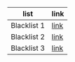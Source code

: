 | list | link |
| ------ | ------ |
|Blacklist 1| [link](https://raw.githubusercontent.com/bluefly000/urchin-shading/main/filters/ncaqBlacklist.txt) |
|Blacklist 2| [link](https://raw.githubusercontent.com/bluefly000/urchin-shading/main/filters/uBlacklist_from_nsystem.txt) |
|Blacklist 3| [link](https://raw.githubusercontent.com/bluefly000/urchin-shading/main/filters/fake_webstores.txt) |

